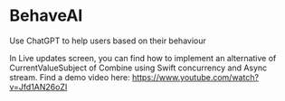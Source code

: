 # BehaveAI
 Use ChatGPT to help users based on their behaviour

In Live updates screen, you can find how to implement an alternative of CurrentValueSubject of Combine using Swift concurrency and Async stream.
Find a demo video here:
https://www.youtube.com/watch?v=Jfd1AN26oZI 
